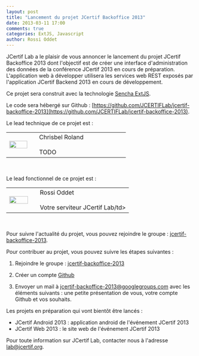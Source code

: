 ```yaml
---
layout: post
title: "Lancement du projet JCertif Backoffice 2013"
date: 2013-03-11 17:00
comments: true
categories: ExtJS, Javascript
author: Rossi Oddet
---
```

JCertif Lab a le plaisir de vous annoncer le lancement du projet JCertif Backoffice 2013 dont l'objectif est de créer une interface d'administration des données de la conférence JCertif 2013 en cours de préparation.
L'application web à développer utilisera les services web REST exposés par l'application JCertif Backend 2013 en cours de développement.

Ce projet sera construit avec la technologie [Sencha ExtJS](http://www.sencha.com/products/extjs).

Le code sera hébergé sur Github : [https://github.com/JCERTIFLab/jcertif-backoffice-2013](https://github.com/JCERTIFLab/jcertif-backoffice-2013).

Le lead technique de ce projet est : 

<table>
	<tr>
		<td width="20%"><img src="https://secure.gravatar.com/avatar/627784ca4e9955a4755b89c0dd028993?s=420&d=https://a248.e.akamai.net/assets.github.com%2Fimages%2Fgravatars%2Fgravatar-user-420.png" width="100%"/></td>
		<td width="5%"></td>
		<td width="75%">Chrisbel Roland<br/><br/>TODO</td>
	</tr>
</table>
<br/>

Le lead fonctionnel de ce projet est :

<table>
	<tr>
		<td width="20%"><img src="https://secure.gravatar.com/avatar/7b3ffda0746f3f4503b7a3094ec1ef95?s=420&d=https://a248.e.akamai.net/assets.github.com%2Fimages%2Fgravatars%2Fgravatar-user-420.png" width="100%"/></td>
		<td width="5%"></td>
		<td width="75%">Rossi Oddet<br/><br/>Votre serviteur JCertif Lab/td>
	</tr>
</table>
<br/>

Pour suivre l'actualité du projet, vous pouvez rejoindre le groupe : [jcertif-backoffice-2013](https://groups.google.com/forum/?fromgroups#!forum/jcertif-backoffice-2013).

Pour contribuer au projet, vous pouvez suivre les étapes suivantes :

1. Rejoindre le groupe : [jcertif-backoffice-2013](https://groups.google.com/forum/?fromgroups#!forum/jcertif-backoffice-2013)

2. Créer un compte [Github](https://github.com/)

3. Envoyer un mail à jcertif-backoffice-2013@googlegroups.com avec les éléments suivants : une petite présentation de vous, votre compte Github et vos souhaits.

Les projets en préparation qui vont bientôt être lancés :

*	JCertif Android 2013 : application android de l'événement JCertif 2013
*	JCertif Web 2013 : le site web de l'événement JCertif 2013

Pour toute information sur JCertif Lab, contacter nous à l'adresse lab@jcertif.org.






